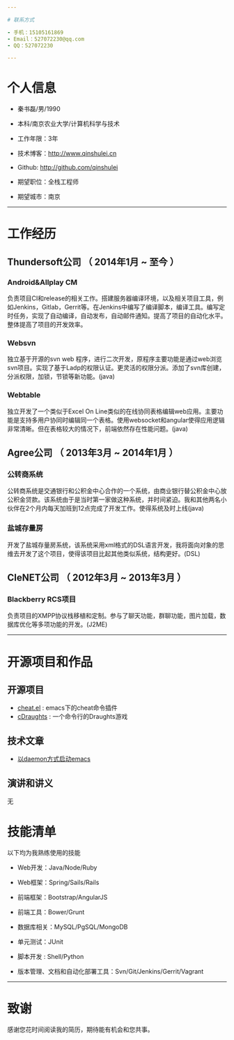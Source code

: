 ```yaml
---

# 联系方式

- 手机：15105161869
- Email：527072230@qq.com
- QQ：527072230

---
```


# 个人信息

 - 秦书磊/男/1990
 - 本科/南京农业大学/计算机科学与技术
 - 工作年限：3年
 - 技术博客：http://www.qinshulei.cn
 - Github: http://github.com/qinshulei

 - 期望职位：全栈工程师
 - 期望城市：南京

---

# 工作经历

## Thundersoft公司 （ 2014年1月 ~ 至今 ）

### Android&Allplay CM
负责项目CI和release的相关工作。搭建服务器编译环境，以及相关项目工具，例如Jenkins，Gitlab，Gerrit等。在Jenkins中编写了编译脚本，编译工具。编写定时任务，实现了自动编译，自动发布，自动邮件通知。提高了项目的自动化水平。整体提高了项目的开发效率。


### Websvn
独立基于开源的svn web 程序，进行二次开发，原程序主要功能是通过web浏览svn项目。实现了基于Ladp的权限认证。更灵活的权限分派。添加了svn库创建，分派权限，加锁，节锁等新功能。(java)


### Webtable
独立开发了一个类似于Excel On Line类似的在线协同表格编辑web应用。主要功能是支持多用户协同时编辑同一个表格。使用websocket和angular使得应用逻辑非常清晰。但在表格较大的情况下，前端依然存在性能问题。(java)


## Agree公司 （ 2013年3月 ~ 2014年1月 ）

### 公转商系统
公转商系统是交通银行和公积金中心合作的一个系统，由商业银行替公积金中心放公积金贷款。该系统由于是当时第一家做这种系统，并时间紧迫。我和其他两名小伙伴在2个月内每天加班到12点完成了开发工作。使得系统及时上线(java)


### 盐城存量房
开发了盐城存量房系统，该系统采用xml格式的DSL语言开发，我将面向对象的思维去开发了这个项目，使得该项目比起其他类似系统，结构更好。(DSL)


## CIeNET公司 （ 2012年3月 ~ 2013年3月 ）

### Blackberry RCS项目
负责项目的XMPP协议栈移植和定制。参与了聊天功能，群聊功能，图片加载，数据库优化等多项功能的开发。(J2ME)

---

# 开源项目和作品

## 开源项目

 - [cheat.el](https://github.com/qinshulei/cheat.el) : emacs下的cheat命令插件
 - [cDraughts](https://github.com/qinshulei/cDraughts) : 一个命令行的Draughts游戏

## 技术文章

- [以daemon方式启动emacs](http://www.qinshulei.cn/linux/2014/12/03/run-emacs/)


## 演讲和讲义

无

# 技能清单

以下均为我熟练使用的技能

- Web开发：Java/Node/Ruby
- Web框架：Spring/Sails/Rails
- 前端框架：Bootstrap/AngularJS
- 前端工具：Bower/Grunt
- 数据库相关：MySQL/PgSQL/MongoDB
- 单元测试：JUnit

- 脚本开发 : Shell/Python
- 版本管理、文档和自动化部署工具：Svn/Git/Jenkins/Gerrit/Vagrant


---

# 致谢
感谢您花时间阅读我的简历，期待能有机会和您共事。

